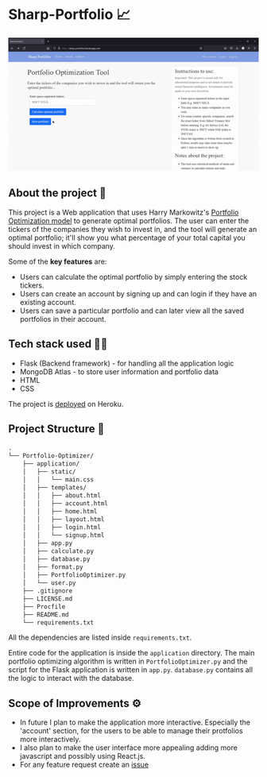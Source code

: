 # Sharp-Portfolio :chart_with_upwards_trend:

![Sharp-portfolio-gif](https://github.com/HarshitNTiwari/Portfolio-Optimizer/blob/main/Sharp-portfolio-gif.gif?raw=true)

## About the project :page_facing_up:
This project is a Web application that uses Harry Markowitz's [Portfolio Optimization model](https://en.wikipedia.org/wiki/Markowitz_model) to generate optimal portfolios. The user can enter the tickers of the companies they wish to invest in, and the tool will generate an optimal portfolio; it'll show you what percentage of your total capital you should invest in which company.

Some of the **key features** are:

- Users can calculate the optimal portfolio by simply entering the stock tickers.
- Users can create an account by signing up and can login if they have an existing account.
- Users can save a particular portfolio and can later view all the saved portfolios in their account.

## Tech stack used :technologist:
- Flask (Backend framework) - for handling all the application logic
- MongoDB Atlas - to store user information and portfolio data
- HTML
- CSS

The project is [deployed](https://sharp-portfolio.herokuapp.com/) on Heroku.


## Project Structure :file_folder:
```
.
└── Portfolio-Optimizer/
    ├── application/
    │   ├── static/
    │   │   └── main.css
    │   ├── templates/
    │   │   ├── about.html
    │   │   ├── account.html
    │   │   ├── home.html
    │   │   ├── layout.html
    │   │   ├── login.html
    │   │   └── signup.html
    │   ├── app.py
    │   ├── calculate.py
    │   ├── database.py
    │   ├── format.py
    │   ├── PortfolioOptimizer.py
    │   └── user.py
    ├── .gitignore
    ├── LICENSE.md
    ├── Procfile
    ├── README.md
    └── requirements.txt
```
All the dependencies are listed inside `requirements.txt`.

Entire code for the application is inside the `application` directory.
The main portfolio optimizing algorithm is written in `PortfolioOptimizer.py` and the script for the Flask application is written in `app.py`.
`database.py` contains all the logic to interact with the database.

## Scope of Improvements :gear:
- In future I plan to make the application more interactive. Especially the 'account' section, for the users to be able to manage their protfolios more interactively.
- I also plan to make the user interface more appealing adding more javascript and possibly using React.js.
- For any feature request create an [issue](https://github.com/HarshitNTiwari/Portfolio-Optimizer/issues)
